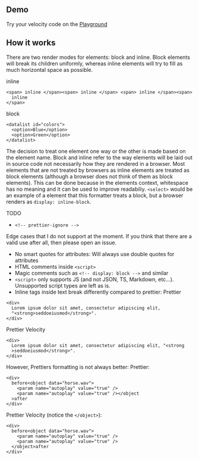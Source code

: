 ## Demo
Try your velocity code on the [Playground](https://prettier-plugin-velocity-html.herokuapp.com/)

## How it works
There are two render modes for elements: block and inline. Block elements will break its children uniformly, whereas inline elements will try to fill as much horizontal space as possible.

inline
```
<span> inline </span><span> inline </span> <span> inline </span><span>
  inline
</span>
```

block
```
<datalist id="colors">
  <option>Blue</option>
  <option>Green</option>
</datalist>
```
The decision to treat one element one way or the other is made based on the element name. 
Block and inline refer to the way elements will be laid out in source code not necessarily how they are rendered in a browser. Most elements that are not treated by browsers as inline elements are treated as block elements (although a browser does not think of them as block elements). This can be done because in the elements context, whitespace has no meaning and it can be used to improve readabiliy. `<select>` would be an example of a element that this formatter treats a block, but a browser renders as `display: inline-block`.

TODO
- `<!-- prettier-ignore -->`

Edge cases that I do not support at the moment. If you think that there are a valid use after all, then please open an issue.
- No smart quotes for attributes: Will always use double quotes for attributes
- HTML comments inside `<script>`
- Magic comments such as `<!-- display: block -->` and similar
- `<script>` only supports JS (and not JSON, TS, Markdown, etc...). Unsupported script types are left as is.
- Inline tags inside text break differently compared to prettier:
Prettier
```
<div>
  Lorem ipsum dolor sit amet, consectetur adipiscing elit,
  "<strong>seddoeiusmod</strong>".
</div>
```
Prettier Velocity
```
<div>
  Lorem ipsum dolor sit amet, consectetur adipiscing elit, "<strong
  >seddoeiusmod</strong>".
</div>
```

However, Prettiers formatting is not always better:
Prettier:
```
<div>
  before<object data="horse.wav">
    <param name="autoplay" value="true" />
    <param name="autoplay" value="true" /></object
  >after
</div>
```

Prettier Velocity (notice the `</object>`):
```
<div>
  before<object data="horse.wav">
    <param name="autoplay" value="true" />
    <param name="autoplay" value="true" />
  </object>after
</div>
```

